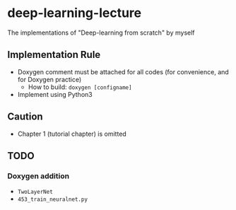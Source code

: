 # deep-learning-lecture
The implementations of "Deep-learning from scratch" by myself

## Implementation Rule
* Doxygen comment must be attached for all codes (for convenience, and for Doxygen practice)
    - How to build: `doxygen [configname]`
* Implement using Python3

## Caution
* Chapter 1 (tutorial chapter) is omitted

## TODO
### Doxygen addition
* `TwoLayerNet`
* `453_train_neuralnet.py`
